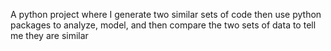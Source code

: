 A python project where I generate two similar sets of code then use python packages to analyze, model, and then compare the two sets of data to tell me they are similar 
